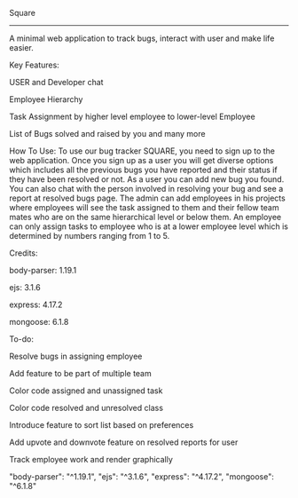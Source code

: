  

Square 

----------------------------------------- 

A minimal web application to track bugs, interact with user and make life easier. 

Key Features:  

USER and Developer chat 

Employee Hierarchy 

Task Assignment by higher level employee to lower-level Employee  

List of Bugs solved and raised by you and many more 

How To Use: To use our bug tracker SQUARE, you need to sign up to the web application. Once you sign up as a user you will get diverse options which includes all the previous bugs you have reported and their status if they have been resolved or not. As a user you can add new bug you found. You can also chat with the person involved in resolving your bug and see a report at resolved bugs page.   The admin can add employees in his projects where employees will see the task assigned to them and their fellow team mates who are on the same hierarchical level or below them. An employee can only assign tasks to employee who is at a lower employee level which is determined by numbers ranging from 1 to 5. 

Credits:  

body-parser: 1.19.1  

ejs: 3.1.6 

express: 4.17.2 

mongoose: 6.1.8 

 

To-do: 

Resolve bugs in assigning employee 

Add feature to be part of multiple team 

Color code assigned and unassigned task 

Color code resolved and unresolved class 

Introduce feature to sort list based on preferences 

Add upvote and downvote feature on resolved reports for user 

Track employee work and render graphically 

"body-parser": "^1.19.1", "ejs": "^3.1.6", "express": "^4.17.2", "mongoose": "^6.1.8" 

